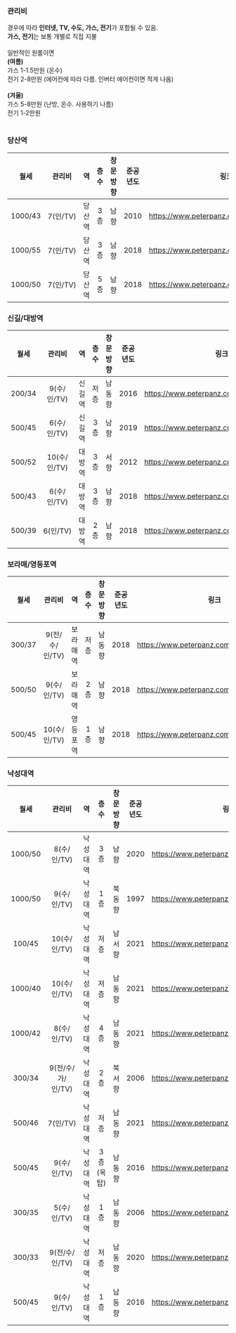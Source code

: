 ### 관리비
경우에 따라 **인터넷, TV, 수도, 가스, 전기**가 포함될 수 있음.   
**가스, 전기**는 보통 개별로 직접 지불   
<br/>
일반적인 원룸이면   
**(여름)**   
가스 1-1.5만원 (온수)   
전기 2-8만원 (에어컨에 따라 다름. 인버터 에어컨이면 적게 나옴)   
<br/>
**(겨울)**   
가스 5-8만원 (난방, 온수. 사용하기 나름)   
전기 1-2만원   
<br/>

### 당산역
|월세|관리비|역|층수|창문방향|준공년도|링크|
|:---:|:---:|:---:|:---:|:---:|:---:|:---:|
|1000/43|7(인/TV)|당산역|3층|남향|2010|https://www.peterpanz.com/house/15766386| 
|1000/55|7(인/TV)|당산역|3층|남향|2018|https://www.peterpanz.com/house/15766386| 
|1000/50|7(인/TV)|당산역|5층|남향|2018|https://www.peterpanz.com/house/15832845| 


### 신길/대방역
|월세|관리비|역|층수|창문방향|준공년도|링크|
|:---:|:---:|:---:|:---:|:---:|:---:|:---:|
|200/34|9(수/인/TV)|신길역|저층|남동향|2016|https://www.peterpanz.com/house/15862871| 
|500/45|6(수/인/TV)|신길역|3층|남향|2019|https://www.peterpanz.com/house/15820518| 
|500/52|10(수/인/TV)|대방역|3층|서향|2012|https://www.peterpanz.com/house/15801503| 
|500/43|6(수/인/TV)|대방역|3층|남향|2018|https://www.peterpanz.com/house/15841184| 
|500/39|6(인/TV)|대방역|2층|남향|2018|https://www.peterpanz.com/house/15757306| 

### 보라매/영등포역
|월세|관리비|역|층수|창문방향|준공년도|링크|
|:---:|:---:|:---:|:---:|:---:|:---:|:---:|
|300/37|9(전/수/인/TV)|보라매역|저층|남동향|2018|https://www.peterpanz.com/house/15832180| 
|500/50|9(수/인/TV)|보라매역|2층|남향|2018|https://www.peterpanz.com/house/15854681| 
|500/45|10(수/인/TV)|영등포역|1층|남향|2018|https://www.peterpanz.com/house/15832007| 

### 낙성대역
|월세|관리비|역|층수|창문방향|준공년도|링크|
|:---:|:---:|:---:|:---:|:---:|:---:|:---:|
|1000/50|8(수/인/TV)|낙성대역|3층|남향|2020|https://www.peterpanz.com/house/15784891| 
|1000/50|9(수/인/TV)|낙성대역|1층|북동향|1997|https://www.peterpanz.com/house/15784031| 
|100/45|10(수/인/TV)|낙성대역|저층|남서향|2021|https://www.peterpanz.com/house/15866838| 
|1000/40|10(수/인/TV)|낙성대역|저층|남동향|2021|https://www.peterpanz.com/house/15853170| 
|1000/42|8(수/인/TV)|낙성대역|4층|남동향|2021|https://www.peterpanz.com/house/15854859| 
|300/34|9(전/수/가/인/TV)|낙성대역|2층|북서향|2006|https://www.peterpanz.com/house/15857216| 
|500/46|7(인/TV)|낙성대역|저층|남동향|2021|https://www.peterpanz.com/house/15812078| 
|500/45|9(수/인/TV)|낙성대역|3층(옥탑)|남동향|2016|https://www.peterpanz.com/house/15784891| 
|300/35|5(수/인/TV)|낙성대역|1층|남동향|2006|https://www.peterpanz.com/house/15784143| 
|300/33|9(전/수/인/TV)|낙성대역|저층|남동향|2020|https://www.peterpanz.com/house/15757597| 
|500/45|9(수/인/TV)|낙성대역|1층|남동향|2016|https://www.peterpanz.com/house/15784891| 

